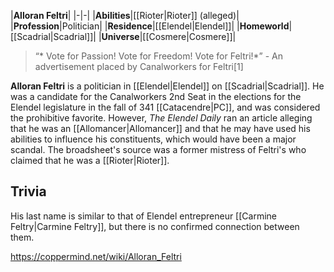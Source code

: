 |**Alloran Feltri**|
|-|-|
|**Abilities**|[[Rioter\|Rioter]] (alleged)|
|**Profession**|Politician|
|**Residence**|[[Elendel\|Elendel]]|
|**Homeworld**|[[Scadrial\|Scadrial]]|
|**Universe**|[[Cosmere\|Cosmere]]|

>“* Vote for Passion! Vote for Freedom! Vote for Feltri!*”
\- An advertisement placed by Canalworkers for Feltri[1]


**Alloran Feltri** is a politician in [[Elendel\|Elendel]] on [[Scadrial\|Scadrial]].
He was a candidate for the Canalworkers 2nd Seat in the elections for the Elendel legislature in the fall of 341 [[Catacendre\|PC]], and was considered the prohibitive favorite. However, *The Elendel Daily* ran an article alleging that he was an [[Allomancer\|Allomancer]] and that he may have used his abilities to influence his constituents, which would have been a major scandal. The broadsheet's source was a former mistress of Feltri's who claimed that he was a [[Rioter\|Rioter]].

## Trivia
His last name is similar to that of Elendel entrepreneur [[Carmine Feltry\|Carmine Feltry]], but there is no confirmed connection between them.


https://coppermind.net/wiki/Alloran_Feltri